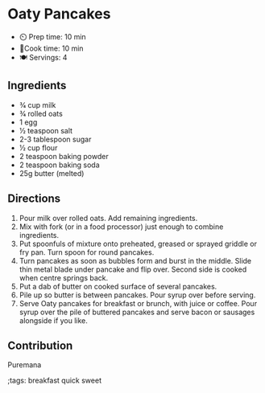 # Oaty Pancakes

- ⏲️ Prep time: 10 min
- 🍳Cook time: 10 min
- 🍽️ Servings: 4

## Ingredients

- 3⁄4 cup milk
- 3⁄4 rolled oats
- 1 egg
- 1⁄2 teaspoon salt
- 2-3 tablespoon sugar
- 1⁄2 cup flour
- 2 teaspoon baking powder
- 2 teaspoon baking soda
- 25g butter (melted)

## Directions

1. Pour milk over rolled oats. Add remaining ingredients.
2. Mix with fork (or in a food processor) just enough to
combine ingredients.
3. Put spoonfuls of mixture onto preheated, greased or
sprayed griddle or fry pan. Turn spoon for round
pancakes.
4. Turn pancakes as soon as bubbles form and
burst in the middle. Slide thin metal blade under
pancake and flip over. Second side is cooked when
centre springs back.
5. Put a dab of butter on cooked surface of several
pancakes.
6. Pile up so butter is between pancakes. Pour
syrup over before serving.
7. Serve Oaty pancakes for breakfast or brunch, with juice
or coffee. Pour syrup over the pile of buttered pancakes
and serve bacon or sausages alongside if you like.

## Contribution

Puremana

;tags: breakfast quick sweet
